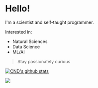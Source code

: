 # Hello!

I'm a scientist and self-taught programmer.

Interested in:
- Natural Sciences
- Data Science
- ML/AI

> Stay passionately curious.

[![CND's github stats](https://github-readme-stats.vercel.app/api?username=CreateNDiscover&theme=darcula&show_icons=true)](https://github.com/CreateNDiscover)

![](https://komarev.com/ghpvc/?username=CreateNDiscover&color=orange)
